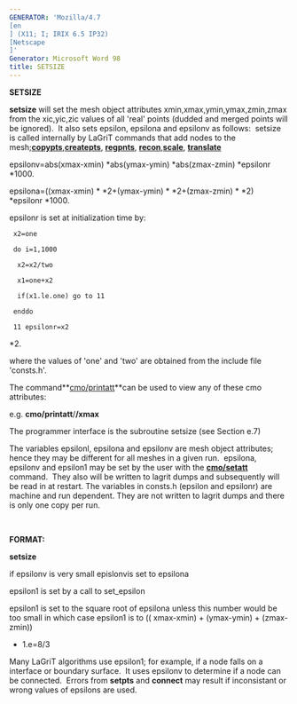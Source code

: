```yaml
---
GENERATOR: 'Mozilla/4.7 
[en
] (X11; I; IRIX 6.5 IP32) 
[Netscape
]'
Generator: Microsoft Word 98
title: SETSIZE
---
```


 **SETSIZE**

  **setsize** will set the mesh object attributes
  xmin,xmax,ymin,ymax,zmin,zmax from the xic,yic,zic values of all
  'real' points (dudded and merged points will be ignored).  It also
  sets epsilon, epsilona and epsilonv as follows:  setsize is called
  internally by LaGriT commands that add nodes to the
  mesh;**[copypts](COPYPTS.md)**,**[createpts](createpts.md)**,
  **[regpnts](REGNPTS.md)**,
  **[recon](RECON.md)**,**[scale](SCALE.md)**,
  **[translate](TRANS.md)**

  epsilonv=abs(xmax-xmin)
*abs(ymax-ymin)
*abs(zmax-zmin)
*epsilonr
*1000.

  epsilona=((xmax-xmin)
*
*2+(ymax-ymin)
*
*2+(zmax-zmin)
*
*2)
*epsilonr
*1000.

  epsilonr is set at initialization time by:
 
     x2=one

     do i=1,1000
    
      x2=x2/two

      x1=one+x2

      if(x1.le.one) go to 11
    
     enddo

     11 epsilonr=x2
*2.

where the values of 'one' and 'two' are obtained from the include file
'consts.h'.

The command**[cmo/printatt](cmo_printatt.md)**can be used to view any
of these cmo attributes:

e.g. **cmo/printatt**/**/xmax**

The programmer interface is the subroutine setsize (see Section e.7)

The variables epsilonl, epsilona and epsilonv are mesh object
attributes; hence they may be different for all meshes in a given run. 
epsilona, epsilonv and epsilon1 may be set by the user with the
**[cmo/setatt](cmo_setatt.md)** command.  They also will be written to
lagrit dumps and subsequently will be read in at restart. The variables
in consts.h (epsilon and epsilonr) are machine and run dependent. They
are not written to lagrit dumps and there is only one copy per run.

 

**FORMAT:**

**setsize**

if epsilonv is very small epislonvis set to epsilona

epsilon1 is set by a call to set\_epsilon

epsilon1 is set to the square root of epsilona unless this number would
be too small in which case epsilon1 is to (( xmax-xmin) + (ymax-ymin) +
(zmax-zmin)) 
* 1.e=8/3

Many LaGriT algorithms use epsilon1; for example, if a node falls on a
interface or boundary surface.  It uses epsilonv to determine if a node
can be connected.  Errors from **setpts** and **connect** may result if
inconsistant or wrong values of epsilons are used.

 

